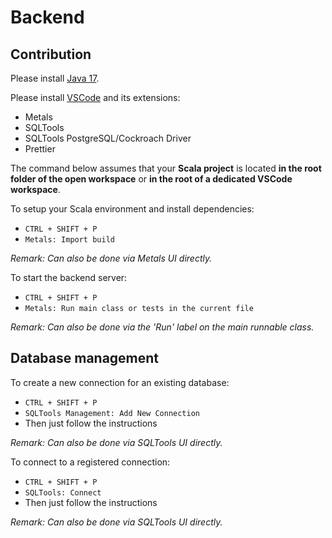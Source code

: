 # Backend

## Contribution

Please install [Java 17](https://adoptium.net/temurin/releases/?version=17).

Please install [VSCode](https://code.visualstudio.com/) and its extensions:

- Metals
- SQLTools
- SQLTools PostgreSQL/Cockroach Driver
- Prettier

The command below assumes that your **Scala project** is located **in the root folder of the open workspace** or **in the root of a dedicated VSCode workspace**.

To setup your Scala environment and install dependencies:

- `CTRL + SHIFT + P`
- `Metals: Import build`

_Remark: Can also be done via Metals UI directly._

To start the backend server:

- `CTRL + SHIFT + P`
- `Metals: Run main class or tests in the current file`

_Remark: Can also be done via the 'Run' label on the main runnable class._

## Database management

To create a new connection for an existing database:

- `CTRL + SHIFT + P`
- `SQLTools Management: Add New Connection`
- Then just follow the instructions

_Remark: Can also be done via SQLTools UI directly._

To connect to a registered connection:

- `CTRL + SHIFT + P`
- `SQLTools: Connect`
- Then just follow the instructions

_Remark: Can also be done via SQLTools UI directly._
